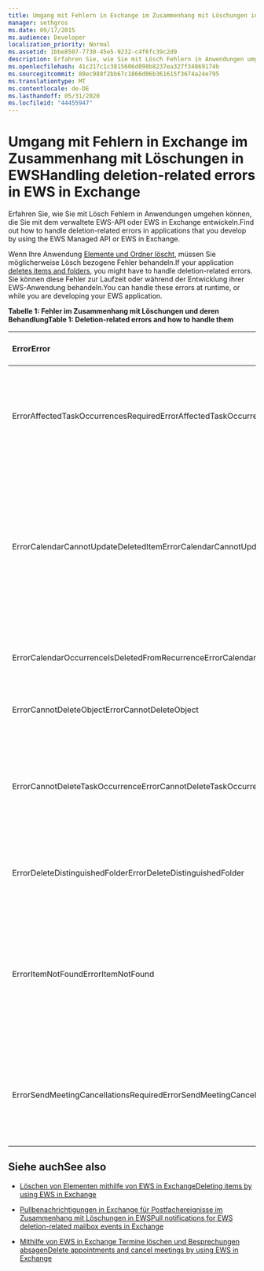 ```yaml
---
title: Umgang mit Fehlern in Exchange im Zusammenhang mit Löschungen in EWS
manager: sethgros
ms.date: 09/17/2015
ms.audience: Developer
localization_priority: Normal
ms.assetid: 1bbe8507-7730-45e5-9232-c4f6fc39c2d9
description: Erfahren Sie, wie Sie mit Lösch Fehlern in Anwendungen umgehen können, die Sie mit dem verwaltete EWS-API oder EWS in Exchange entwickeln.
ms.openlocfilehash: 41c217c1c3815606d898b8237ea327f34869174b
ms.sourcegitcommit: 88ec988f2bb67c1866d06b361615f3674a24e795
ms.translationtype: MT
ms.contentlocale: de-DE
ms.lasthandoff: 05/31/2020
ms.locfileid: "44455947"
---
```

# <a name="handling-deletion-related-errors-in-ews-in-exchange"></a><span data-ttu-id="19f37-103">Umgang mit Fehlern in Exchange im Zusammenhang mit Löschungen in EWS</span><span class="sxs-lookup"><span data-stu-id="19f37-103">Handling deletion-related errors in EWS in Exchange</span></span>

<span data-ttu-id="19f37-104">Erfahren Sie, wie Sie mit Lösch Fehlern in Anwendungen umgehen können, die Sie mit dem verwaltete EWS-API oder EWS in Exchange entwickeln.</span><span class="sxs-lookup"><span data-stu-id="19f37-104">Find out how to handle deletion-related errors in applications that you develop by using the EWS Managed API or EWS in Exchange.</span></span>
  
<span data-ttu-id="19f37-105">Wenn Ihre Anwendung [Elemente und Ordner löscht](deleting-items-by-using-ews-in-exchange.md), müssen Sie möglicherweise Lösch bezogene Fehler behandeln.</span><span class="sxs-lookup"><span data-stu-id="19f37-105">If your application [deletes items and folders](deleting-items-by-using-ews-in-exchange.md), you might have to handle deletion-related errors.</span></span> <span data-ttu-id="19f37-106">Sie können diese Fehler zur Laufzeit oder während der Entwicklung ihrer EWS-Anwendung behandeln.</span><span class="sxs-lookup"><span data-stu-id="19f37-106">You can handle these errors at runtime, or while you are developing your EWS application.</span></span>
  
<span data-ttu-id="19f37-107">**Tabelle 1: Fehler im Zusammenhang mit Löschungen und deren Behandlung**</span><span class="sxs-lookup"><span data-stu-id="19f37-107">**Table 1: Deletion-related errors and how to handle them**</span></span>

|<span data-ttu-id="19f37-108">**Error**</span><span class="sxs-lookup"><span data-stu-id="19f37-108">**Error**</span></span>|<span data-ttu-id="19f37-109">**Tritt auf, wenn Sie versuchen,...**</span><span class="sxs-lookup"><span data-stu-id="19f37-109">**Occurs when you try to…**</span></span>|<span data-ttu-id="19f37-110">**Behandeln von...**</span><span class="sxs-lookup"><span data-stu-id="19f37-110">**Handle it by…**</span></span>|
|:-----|:-----|:-----|
|<span data-ttu-id="19f37-111">ErrorAffectedTaskOccurrencesRequired</span><span class="sxs-lookup"><span data-stu-id="19f37-111">ErrorAffectedTaskOccurrencesRequired</span></span>  <br/> |<span data-ttu-id="19f37-112">Löschen Sie eine Instanz einer wiederkehrenden Aufgabe, und die **AffectedTaskOccurrence** -Eigenschaft ist nicht festgelegt.</span><span class="sxs-lookup"><span data-stu-id="19f37-112">Delete an instance of a recurring task, and the **AffectedTaskOccurrence** property is not set.</span></span>  <br/> |<span data-ttu-id="19f37-113">Festlegen der **AffectedTaskOccurrence** -Eigenschaft und erneutes ausprobieren des Löschvorgangs.</span><span class="sxs-lookup"><span data-stu-id="19f37-113">Setting the **AffectedTaskOccurrence** property, and retrying the deletion.</span></span>  <br/> |
|<span data-ttu-id="19f37-114">ErrorCalendarCannotUpdateDeletedItem</span><span class="sxs-lookup"><span data-stu-id="19f37-114">ErrorCalendarCannotUpdateDeletedItem</span></span>  <br/> |<span data-ttu-id="19f37-115">Aktualisieren eines Kalenderelements, das sich im Ordner "Gelöschte Elemente" befindet, wenn das Update dazu führen würde, dass eine Besprechungseinladung an die Teilnehmer gesendet wird.</span><span class="sxs-lookup"><span data-stu-id="19f37-115">Update a calendar item located in the Deleted Items folder when the update would result in sending a meeting invite to attendees.</span></span>  <br/> |<span data-ttu-id="19f37-116">Abbrechen des Updates oder Verschieben des Kalenderelements zurück in den Standardkalenderordner und Aktualisieren des Kalenderelements.</span><span class="sxs-lookup"><span data-stu-id="19f37-116">Canceling the update or moving the calendar item back to the default Calendar folder and updating the calendar item.</span></span>  <br/> |
|<span data-ttu-id="19f37-117">ErrorCalendarOccurrenceIsDeletedFromRecurrence</span><span class="sxs-lookup"><span data-stu-id="19f37-117">ErrorCalendarOccurrenceIsDeletedFromRecurrence</span></span>  <br/> |<span data-ttu-id="19f37-118">Verweisen auf ein gelöschtes Vorkommen einer Terminserie.</span><span class="sxs-lookup"><span data-stu-id="19f37-118">Reference a deleted occurrence of a recurring appointment.</span></span>  <br/> |<span data-ttu-id="19f37-119">Entfernen eines Verweises auf ein gelöschtes vorkommen.</span><span class="sxs-lookup"><span data-stu-id="19f37-119">Removing a reference to a deleted occurrence.</span></span>  <br/> |
|<span data-ttu-id="19f37-120">ErrorCannotDeleteObject</span><span class="sxs-lookup"><span data-stu-id="19f37-120">ErrorCannotDeleteObject</span></span>  <br/> |<span data-ttu-id="19f37-121">Löscht ein Element, das nicht gelöscht werden kann.</span><span class="sxs-lookup"><span data-stu-id="19f37-121">Delete an item that cannot be deleted.</span></span>  <br/> |<span data-ttu-id="19f37-122">Beenden versucht, das Element zu löschen.</span><span class="sxs-lookup"><span data-stu-id="19f37-122">Quitting attempts to delete the item.</span></span>  <br/> |
|<span data-ttu-id="19f37-123">ErrorCannotDeleteTaskOccurrence</span><span class="sxs-lookup"><span data-stu-id="19f37-123">ErrorCannotDeleteTaskOccurrence</span></span>  <br/> |<span data-ttu-id="19f37-124">Löschen Sie ein Vorkommen einer nicht wiederkehrenden Aufgabe, oder löschen Sie das letzte Vorkommen einer wiederkehrenden Aufgabe.</span><span class="sxs-lookup"><span data-stu-id="19f37-124">Delete an occurrence of a nonrecurring task or delete the last occurrence of a recurring task.</span></span>  <br/> |<span data-ttu-id="19f37-125">Löschen einer nicht wiederkehrenden Aufgabe oder Beenden von versuchen, das letzte Vorkommen einer wiederkehrenden Aufgabe zu löschen.</span><span class="sxs-lookup"><span data-stu-id="19f37-125">Deleting a nonrecurring task or quitting attempts to delete the last occurrence of a recurring task.</span></span>  <br/> |
|<span data-ttu-id="19f37-126">ErrorDeleteDistinguishedFolder</span><span class="sxs-lookup"><span data-stu-id="19f37-126">ErrorDeleteDistinguishedFolder</span></span>  <br/> |<span data-ttu-id="19f37-127">Löschen eines Distinguished Folders.</span><span class="sxs-lookup"><span data-stu-id="19f37-127">Delete a distinguished folder.</span></span>  <br/> |<span data-ttu-id="19f37-128">Zeigt an, dass die Standardordner nicht gelöscht werden können.</span><span class="sxs-lookup"><span data-stu-id="19f37-128">Indicating that default folders cannot be deleted.</span></span>  <br/> |
|<span data-ttu-id="19f37-129">ErrorItemNotFound</span><span class="sxs-lookup"><span data-stu-id="19f37-129">ErrorItemNotFound</span></span>  <br/> |<span data-ttu-id="19f37-130">Zugriff auf ein dauerhaft gelöschtes Element.</span><span class="sxs-lookup"><span data-stu-id="19f37-130">Access a permanently deleted item.</span></span>  <br/> |<span data-ttu-id="19f37-131">Entfernen von Verweisen auf ein Element, wenn es aus dem Speicher gelöscht wird.</span><span class="sxs-lookup"><span data-stu-id="19f37-131">Removing references to an item when it is deleted from the store.</span></span> <span data-ttu-id="19f37-132">Wenn ein Element wiederhergestellt wird, stellen Sie sicher, dass Sie die erforderlichen Verweise auf den Client erneut aktivieren.</span><span class="sxs-lookup"><span data-stu-id="19f37-132">If an item is recovered, make sure that you reinstate required references to the client.</span></span>  <br/> |
|<span data-ttu-id="19f37-133">ErrorSendMeetingCancellationsRequired</span><span class="sxs-lookup"><span data-stu-id="19f37-133">ErrorSendMeetingCancellationsRequired</span></span>  <br/> |<span data-ttu-id="19f37-134">Löschen Sie ein Kalenderelement, ohne anzugeben, ob Besprechungsabsagen gesendet werden sollen.</span><span class="sxs-lookup"><span data-stu-id="19f37-134">Delete a calendar item without specifying whether meeting cancellations should be sent.</span></span>  <br/> |<span data-ttu-id="19f37-135">Angeben, dass Besprechungsabsagen gesendet werden sollen oder nicht.</span><span class="sxs-lookup"><span data-stu-id="19f37-135">Specifying that meeting cancellations should or should not be sent.</span></span>  <br/> |
   
## <a name="see-also"></a><span data-ttu-id="19f37-136">Siehe auch</span><span class="sxs-lookup"><span data-stu-id="19f37-136">See also</span></span>


- [<span data-ttu-id="19f37-137">Löschen von Elementen mithilfe von EWS in Exchange</span><span class="sxs-lookup"><span data-stu-id="19f37-137">Deleting items by using EWS in Exchange</span></span>](deleting-items-by-using-ews-in-exchange.md)
    
- [<span data-ttu-id="19f37-138">Pullbenachrichtigungen in Exchange für Postfachereignisse im Zusammenhang mit Löschungen in EWS</span><span class="sxs-lookup"><span data-stu-id="19f37-138">Pull notifications for EWS deletion-related mailbox events in Exchange</span></span>](pull-notifications-for-ews-deletion-related-mailbox-events-in-exchange.md)
    
- [<span data-ttu-id="19f37-139">Mithilfe von EWS in Exchange Termine löschen und Besprechungen absagen</span><span class="sxs-lookup"><span data-stu-id="19f37-139">Delete appointments and cancel meetings by using EWS in Exchange</span></span>](how-to-delete-appointments-and-cancel-meetings-by-using-ews-in-exchange.md)
    

